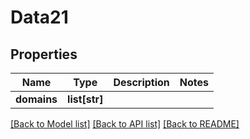 # Data21

## Properties
Name | Type | Description | Notes
------------ | ------------- | ------------- | -------------
**domains** | **list[str]** |  | 

[[Back to Model list]](../README.md#documentation-for-models) [[Back to API list]](../README.md#documentation-for-api-endpoints) [[Back to README]](../README.md)


